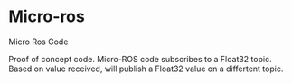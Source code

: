 # Micro-ros
Micro Ros Code

Proof of concept code. 
Micro-ROS code subscribes to a Float32 topic. 
Based on value received, will publish a Float32 value on a differtent topic.
